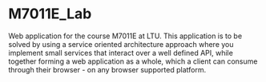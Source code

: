 # M7011E_Lab
Web application for the course M7011E at LTU. This application is to be solved by using a service oriented architecture approach where you implement small services that interact over a well defined API, while together forming a web application as a whole, which a client can consume through their browser - on any browser supported platform.
